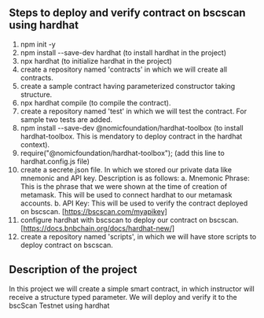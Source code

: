 
## Steps to deploy and verify contract on bscscan using hardhat
1. npm init -y
2. npm install --save-dev hardhat (to install hardhat in the project)
3. npx hardhat (to initialize hardhat in the project)
4. create a repository named 'contracts' in which we will create all contracts.
5. create a sample contract having parameterized constructor taking structure.
6. npx hardhat compile (to compile the contract).
7. create a repository named 'test' in which we will test the contract. For sample two tests are added.
8. npm install --save-dev @nomicfoundation/hardhat-toolbox (to install hardhat-toolbox. This is mendatory to deploy contract in the hardhat context).
9. require("@nomicfoundation/hardhat-toolbox"); (add this line to hardhat.config.js file)
10. create a secrete.json file. In which we stored our private data like mnemonic and API key. Description is as follows:
    a. Mnemonic Phrase: This is the phrase that we were shown at the time of creation of metamask. This will be used to connect hardhat to our metamask accounts.
    b. API Key: This will be used to verify the contract deployed on bscscan.  [https://bscscan.com/myapikey]
11. configure hardhat with bscscan to deploy our contract on bscscan. [https://docs.bnbchain.org/docs/hardhat-new/]
12. create a repository named 'scripts', in which we will have store scripts to deploy contract on bscscan.



## Description of the project
In this project we will create a simple smart contract, in which instructor will receive a structure typed parameter. We will deploy and verify it to the bscScan Testnet using hardhat
